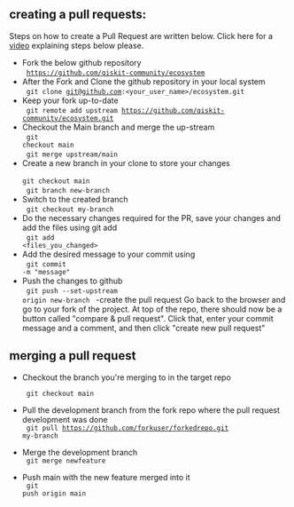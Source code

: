 
## creating a pull requests:

Steps on how to create a Pull Request are written below.
Click here for a <a href="https://www.youtube.com/watch?v=c6b6B9oN4Vg">video</a> explaining steps below please.

 - Fork the below github repository  <br/>
      <code> https://github.com/qiskit-community/ecosystem </code>
 - After the Fork and Clone the github repository in your local system  <br />
      <code> git clone git@github.com:<your_user_name>/ecosystem.git </code>
 - Keep your fork up-to-date  <br/>
      <code> git remote add upstream https://github.com/qiskit-community/ecosystem.git </code>
 - Checkout the Main branch and merge the up-stream   <br/>
      <code> git checkout main </code>   <br/>
      <code> git merge upstream/main </code>
 - Create a new branch in your clone to store your changes  <br/>
      <code> git checkout main </code>  <br/>
      <code> git branch new-branch </code>  <br/>
  - Switch to the created branch  <br/>
      <code> git checkout my-branch </code>
  - Do the necessary changes required for the PR, save your changes and add the files using git add  <br/>
      <code> git add <files_you_changed> </code>
  - Add the desired message to your commit using  <br/>
      <code> git commit -m "message" </code>
  - Push the changes to github  <br/>
      <code> git push --set-upstream origin new-branch </code>
  -create the pull request
    Go back to the browser and go to your fork of the project.
    At top of the repo, there should now be a button called "compare & pull request".
    Click that, enter your commit message and a comment, and then click "create new pull request"


  ## merging a pull request

   - Checkout the branch you're merging to in the target repo  <br/>

      <code> git checkout main </code>
  - Pull the development branch from the fork repo where the pull request development was done  <br/>
      <code> git pull https://github.com/forkuser/forkedrepo.git my-branch </code> 
  - Merge the development branch  <br/>
      <code> git merge newfeature </code>
  - Push main with the new feature merged into it  <br/>
      <code> git push origin main  </code> 
